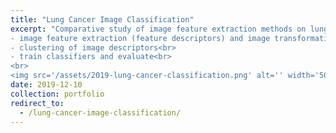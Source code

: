 ```yaml
---
title: "Lung Cancer Image Classification"
excerpt: "Comparative study of image feature extraction methods on lung cancer image classification.<br>
- image feature extraction (feature descriptors) and image transformation of lungs CT image<br>
- clustering of image descriptors<br>
- train classifiers and evaluate<br>
<br>
<img src='/assets/2019-lung-cancer-classification.png' alt='' width='500'/>"
date: 2019-12-10
collection: portfolio
redirect_to: 
  - /lung-cancer-image-classification/
---
```

